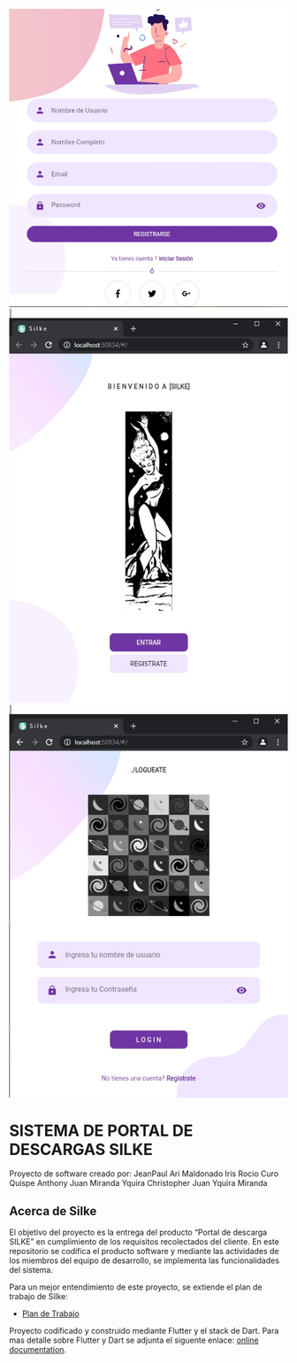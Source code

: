 
![alt text](https://github.com/motomoto95/silke/blob/JeanPaul/imagen_1.jpg?raw=true)|
![alt text](https://github.com/motomoto95/silke/blob/JeanPaul/imagen_2.jpg?raw=true)|
![alt text](https://github.com/motomoto95/silke/blob/JeanPaul/imagen_3.jpg?raw=true)


# SISTEMA DE PORTAL DE DESCARGAS SILKE
Proyecto de software creado por:
JeanPaul Ari Maldonado
Iris Rocio Curo Quispe
Anthony Juan Miranda Yquira
Christopher Juan Yquira Miranda

## Acerca de Silke

El objetivo del proyecto es la entrega del producto “Portal de descarga SILKE” en cumplimiento de los requisitos recolectados del cliente. En este repositorio se codifica el producto software y mediante las actividades de los miembros del equipo de desarrollo, se implementa las funcionalidades del sistema.

Para un mejor entendimiento de este proyecto, se extiende el plan de trabajo de Silke:

- [Plan de Trabajo](https://docs.google.com/document/d/1XPA4uGTaCWuIR_YsX8ixzCPg0VRnnlaS1ET6M4Bt6u0/edit?usp=sharing)


Proyecto codificado y construido mediante Flutter y el stack de Dart. Para mas detalle sobre Flutter y Dart se adjunta el siguente enlace:
[online documentation](https://flutter.dev/docs).